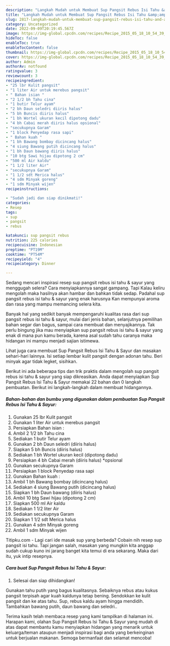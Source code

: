 ```yaml
---
description: "Langkah Mudah untuk Membuat Sup Pangsit Rebus Isi Tahu &amp;amp; Sayur Menu Buka Puas"
title: "Langkah Mudah untuk Membuat Sup Pangsit Rebus Isi Tahu &amp;amp; Sayur Menu Buka Puas"
slug: 2817-langkah-mudah-untuk-membuat-sup-pangsit-rebus-isi-tahu-and-amp-sayur-menu-buka-puas
category: Uncategorized
date: 2022-09-09T20:19:45.567Z
image: https://img-global.cpcdn.com/recipes/Recipe_2015_05_18_10_54_39_589_39bad5cd49825486bc1f/680x482cq70/sup-pangsit-rebus-isi-tahu-sayur-foto-resep-utama.jpg
hideToc: false
enableToc: true
enableTocContent: false
thumbnail: https://img-global.cpcdn.com/recipes/Recipe_2015_05_18_10_54_39_589_39bad5cd49825486bc1f/680x482cq70/sup-pangsit-rebus-isi-tahu-sayur-foto-resep-utama.jpg
cover: https://img-global.cpcdn.com/recipes/Recipe_2015_05_18_10_54_39_589_39bad5cd49825486bc1f/680x482cq70/sup-pangsit-rebus-isi-tahu-sayur-foto-resep-utama.jpg
author: Admin
authorAv: notfound
ratingvalue: 3
reviewcount: 3
recipeingredient:
- "25 lbr Kulit pangsit"
- "1 liter Air untuk merebus pangsit"
- " Bahan isian "
- "2 1/2 bh Tahu cina"
- "1 butir Telur ayam"
- "2 bh Daun seledri diiris halus"
- "5 bh Buncis diiris halus"
- "1 bh Wortel ukuran kecil dipotong dadu"
- "4 bh Cabai merah diiris halus opsional"
- "secukupnya Garam"
- "1 block Penyedap rasa sapi"
- " Bahan kuah "
- "1 bh Bawang bombay dicincang halus"
- "4 siung Bawang putih dicincang halus"
- "1 bh Daun bawang diiris halus"
- "10 btg Sawi hijau dipotong 2 cm"
- "500 ml Air kaldu"
- "1 1/2 liter Air"
- "secukupnya Garam"
- "1 1/2 sdt Merica halus"
- "4 sdm Minyak goreng"
- "1 sdm Minyak wijen"
recipeinstructions:

- "Sudah jadi dan siap dinikmati!"
categories:
- Resep
tags:
- sup
- pangsit
- rebus

katakunci: sup pangsit rebus 
nutrition: 225 calories
recipecuisine: Indonesian
preptime: "PT19M"
cooktime: "PT54M"
recipeyield: "4"
recipecategory: Dinner

---
```



Sedang mencari inspirasi resep sup pangsit rebus isi tahu &amp; sayur yang menggugah selera? Cara menyiapkannya sangat gampang. Tapi Kalau keliru mengolah maka hasilnya akan hambar dan bahkan tidak sedap. Padahal sup pangsit rebus isi tahu &amp; sayur yang enak harusnya Kan mempunyai aroma dan rasa yang mampu memancing selera kita.


Banyak hal yang sedikit banyak mempengaruhi kualitas rasa dari sup pangsit rebus isi tahu &amp; sayur, mulai dari jenis bahan, selanjutnya pemilihan bahan segar dan bagus, sampai cara membuat dan menyajikannya. Tak perlu bingung jika mau menyiapkan sup pangsit rebus isi tahu &amp; sayur yang enak di mana pun kamu berada, karena asal sudah tahu caranya maka hidangan ini mampu menjadi sajian istimewa.

Lihat juga cara membuat Sup Pangsit Rebus Isi Tahu &amp; Sayur dan masakan sehari-hari lainnya. Isi setiap lembar kulit pangsit dengan adonan tahu. Beri minyak agar tidak legket, sisihkan.


Berikut ini ada beberapa tips dan trik praktis dalam mengolah sup pangsit rebus isi tahu &amp; sayur yang siap dikreasikan. Anda dapat menyiapkan Sup Pangsit Rebus Isi Tahu &amp; Sayur memakai 22 bahan dan 0 langkah pembuatan. Berikut ini langkah-langkah dalam membuat hidangannya.

<!--inarticleads1-->

##### Bahan-bahan dan bumbu yang digunakan dalam pembuatan Sup Pangsit Rebus Isi Tahu &amp; Sayur:

1. Gunakan 25 lbr Kulit pangsit
1. Gunakan 1 liter Air untuk merebus pangsit
1. Persiapkan  Bahan isian :
1. Ambil 2 1/2 bh Tahu cina
1. Sediakan 1 butir Telur ayam
1. Gunakan 2 bh Daun seledri (diiris halus)
1. Siapkan 5 bh Buncis (diiris halus)
1. Sediakan 1 bh Wortel ukuran kecil (dipotong dadu)
1. Persiapkan 4 bh Cabai merah (diiris halus) *opsional
1. Gunakan secukupnya Garam
1. Persiapkan 1 block Penyedap rasa sapi
1. Gunakan  Bahan kuah :
1. Ambil 1 bh Bawang bombay (dicincang halus)
1. Sediakan 4 siung Bawang putih (dicincang halus)
1. Siapkan 1 bh Daun bawang (diiris halus)
1. Ambil 10 btg Sawi hijau (dipotong 2 cm)
1. Siapkan 500 ml Air kaldu
1. Sediakan 1 1/2 liter Air
1. Sediakan secukupnya Garam
1. Siapkan 1 1/2 sdt Merica halus
1. Gunakan 4 sdm Minyak goreng
1. Ambil 1 sdm Minyak wijen


Titipku.com - Lagi cari ide masak sup yang berbeda? Cobain nih resep sup pangsit isi tahu. Tapi jangan salah, masakan yang mungkin kita anggap sudah cukup kuno ini jarang banget kita temui di era sekarang. Maka dari itu, yuk intip resepnya. 

<!--inarticleads2-->

##### Cara buat Sup Pangsit Rebus Isi Tahu &amp; Sayur:


1. Selesai dan siap dihidangkan!

Gunakan tahu putih yang bagus kualitasnya. Sebaiknya rebus atau kukus pangsit terpisah agar kuah kaldunya tetap bening. Sendokkan ke kulit pangsit dan ke atas tahu. Sup, rebus kaldu ayam hingga mendidih. Tambahkan bawang putih, daun bawang dan seledri.. 

Terima kasih telah membaca resep yang kami tampilkan di halaman ini. Harapan kami, olahan Sup Pangsit Rebus Isi Tahu &amp; Sayur yang mudah di atas dapat membantu kamu menyiapkan hidangan yang menarik untuk keluarga/teman ataupun menjadi inspirasi bagi anda yang berkeinginan untuk berjualan makanan. Semoga bermanfaat dan selamat mencoba!
